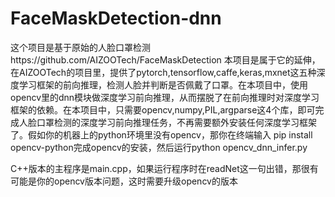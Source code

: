 # FaceMaskDetection-dnn
这个项目是基于原始的人脸口罩检测https://github.com/AIZOOTech/FaceMaskDetection
本项目是属于它的延伸，在AIZOOTech的项目里，提供了pytorch,tensorflow,caffe,keras,mxnet这五种深度学习框架的前向推理，检测人脸并判断是否佩戴了口罩。在本项目中，使用opencv里的dnn模块做深度学习前向推理，从而摆脱了在前向推理时对深度学习框架的依赖。在本项目中，只需要opencv,numpy,PIL,argparse这4个库，即可完成人脸口罩检测的深度学习前向推理任务，不再需要额外安装任何深度学习框架了。假如你的机器上的python环境里没有opencv，那你在终端输入
pip install opencv-python完成opencv的安装，然后运行python opencv_dnn_infer.py

C++版本的主程序是main.cpp，如果运行程序时在readNet这一句出错，那很有可能是你的opencv版本问题，这时需要升级opencv的版本
